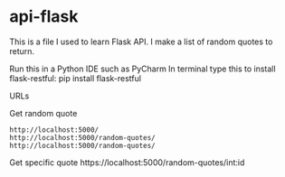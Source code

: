 # api-flask

This is a file I used to learn Flask API. I make a list of random quotes to return.

Run this in a Python IDE such as PyCharm In terminal type this to install flask-restful: pip install flask-restful

URLs

Get random quote

    http://localhost:5000/
    http://localhost:5000/random-quotes/
    http://localhost:5000/random-quotes/

Get specific quote
    https://localhost:5000/random-quotes/int:id

